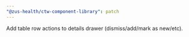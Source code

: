 ```yaml
---
"@zus-health/ctw-component-library": patch
---
```


Add table row actions to details drawer (dismiss/add/mark as new/etc).
